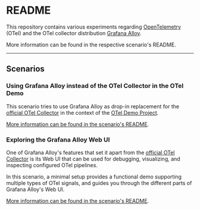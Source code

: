 # README

This repository contains various experiments regarding [OpenTelemetry](https://opentelemetry.io) (OTel) and the OTel collector distribution [Grafana Alloy](https://github.com/grafana/alloy).

More information can be found in the respective scenario's README.

---

## Scenarios

### Using Grafana Alloy instead of the OTel Collector in the OTel Demo

This scenario tries to use Grafana Alloy as drop-in replacement for the [official OTel Collector](https://opentelemetry.io/docs/collector/) in the context of the [OTel Demo Project](https://github.com/open-telemetry/opentelemetry-demo).

[More information can be found in the scenario's README](./otel-demo/README.md).

### Exploring the Grafana Alloy Web UI

One of Grafana Alloy's features that set it apart from the [official OTel Collector](https://opentelemetry.io/docs/collector/) is its Web UI that can be used for debugging, visualizing, and inspecting configured OTel pipelines.

In this scenario, a minimal setup provides a functional demo supporting multiple types of OTel signals, and guides you through the different parts of Grafana Alloy's Web UI.

[More information can be found in the scenario's README](./alloy-ui/README.md).
